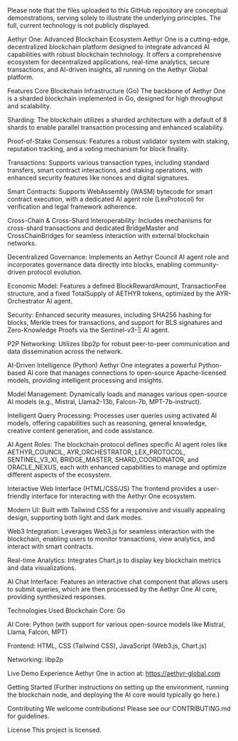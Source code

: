 Please note that the files uploaded to this GitHub repository are conceptual demonstrations, serving solely to illustrate the underlying principles. The full, current technology is not publicly displayed.

Aethyr One: Advanced Blockchain Ecosystem
Aethyr One is a cutting-edge, decentralized blockchain platform designed to integrate advanced AI capabilities with robust blockchain technology. It offers a comprehensive ecosystem for decentralized applications, real-time analytics, secure transactions, and AI-driven insights, all running on the Aethyr Global platform.

Features
Core Blockchain Infrastructure (Go)
The backbone of Aethyr One is a sharded blockchain implemented in Go, designed for high throughput and scalability.

Sharding: The blockchain utilizes a sharded architecture with a default of 8 shards to enable parallel transaction processing and enhanced scalability.

Proof-of-Stake Consensus: Features a robust validator system with staking, reputation tracking, and a voting mechanism for block finality.

Transactions: Supports various transaction types, including standard transfers, smart contract interactions, and staking operations, with enhanced security features like nonces and digital signatures.

Smart Contracts: Supports WebAssembly (WASM) bytecode for smart contract execution, with a dedicated AI agent role (LexProtocol) for verification and legal framework adherence.

Cross-Chain & Cross-Shard Interoperability: Includes mechanisms for cross-shard transactions and dedicated BridgeMaster and CrossChainBridges for seamless interaction with external blockchain networks.

Decentralized Governance: Implements an Aethyr Council AI agent role and incorporates governance data directly into blocks, enabling community-driven protocol evolution.

Economic Model: Features a defined BlockRewardAmount, TransactionFee structure, and a fixed TotalSupply of AETHYR tokens, optimized by the AYR-Orchestrator AI agent.

Security: Enhanced security measures, including SHA256 hashing for blocks, Merkle trees for transactions, and support for BLS signatures and Zero-Knowledge Proofs via the Sentinel-v3-Ξ AI agent.

P2P Networking: Utilizes libp2p for robust peer-to-peer communication and data dissemination across the network.

AI-Driven Intelligence (Python)
Aethyr One integrates a powerful Python-based AI core that manages connections to open-source Apache-licensed models, providing intelligent processing and insights.

Model Management: Dynamically loads and manages various open-source AI models (e.g., Mistral, Llama2-13b, Falcon-7b, MPT-7b-instruct).

Intelligent Query Processing: Processes user queries using activated AI models, offering capabilities such as reasoning, general knowledge, creative content generation, and code assistance.

AI Agent Roles: The blockchain protocol defines specific AI agent roles like AETHYR_COUNCIL, AYR_ORCHESTRATOR, LEX_PROTOCOL, SENTINEL_V3_XI, BRIDGE_MASTER, SHARD_COORDINATOR, and ORACLE_NEXUS, each with enhanced capabilities to manage and optimize different aspects of the ecosystem.

Interactive Web Interface (HTML/CSS/JS)
The frontend provides a user-friendly interface for interacting with the Aethyr One ecosystem.

Modern UI: Built with Tailwind CSS for a responsive and visually appealing design, supporting both light and dark modes.

Web3 Integration: Leverages Web3.js for seamless interaction with the blockchain, enabling users to monitor transactions, view analytics, and interact with smart contracts.

Real-time Analytics: Integrates Chart.js to display key blockchain metrics and data visualizations.

AI Chat Interface: Features an interactive chat component that allows users to submit queries, which are then processed by the Aethyr One AI core, providing synthesized responses.

Technologies Used
Blockchain Core: Go

AI Core: Python (with support for various open-source models like Mistral, Llama, Falcon, MPT)

Frontend: HTML, CSS (Tailwind CSS), JavaScript (Web3.js, Chart.js)

Networking: libp2p

Live Demo
Experience Aethyr One in action at: https://aethyr-global.com

Getting Started
(Further instructions on setting up the environment, running the blockchain node, and deploying the AI core would typically go here.)

Contributing
We welcome contributions! Please see our CONTRIBUTING.md for guidelines.

License
This project is licensed.
